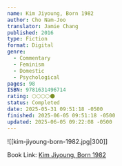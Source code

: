 ```yaml
---
name: Kim Jiyoung, Born 1982
author: Cho Nam-Joo
translator: Jamie Chang
published: 2016
type: Fiction
format: Digital
genre:
  - Commentary
  - Feminism
  - Domestic
  - Psychological
pages: 98
ISBN: 9781631496714
rating: 🌕🌕🌕🌕🌑
status: Completed
date: 2025-05-31 09:51:18 -0500
finished: 2025-06-05 09:51:18 -0500
updated: 2025-06-05 09:22:08 -0500
---
```


![[kim-jiyoung-born-1982.jpg|300]]

Book Link: [Kim Jiyoung, Born 1982](https://www.goodreads.com/book/show/46041199-kim-jiyoung-born-1982)
